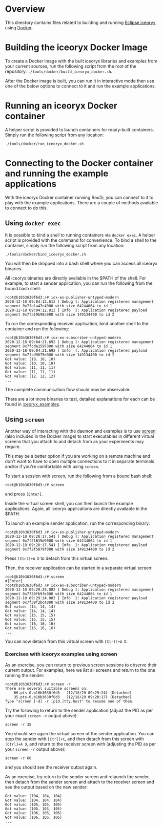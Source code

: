 # Overview

This directory contains files related to building and running [Eclipse iceoryx](https://github.com/eclipse/iceoryx) using [Docker](https://www.docker.com/).

# Building the iceoryx Docker Image

To create a Docker image with the built iceoryx libraries and examples from your current sources, run the following script from the root of the repository: `./tools/docker/build_iceoryx_docker.sh`.

After the Docker image is built, you can run it in interactive mode then use one of the below options to connect to it and run the example applications.

# Running an iceoryx Docker container

A helper script is provided to launch containers for ready-built containers.
Simply run the following script from any location:
```
./tools/docker/run_iceoryx_docker.sh
```

# Connecting to the Docker container and running the example applications

With the iceoryx Docker container running RouDi, you can connect to it to play with the example applications.
There are a couple of methods available to connect to do this.

## Using `docker exec`

It is possible to bind a shell to running containers via `docker exec`. A helper script is provided with the command for convenience.
To bind a shell to the container, simply run the following script from any location:
```
./tools/docker/bind_iceoryx_docker.sh
```
You will then be dropped into a bash shell where you can access all iceoryx binaries.

All iceoryx binaries are directly available in the $PATH of the shell.
For example, to start a sender application, you can run the following from the bound bash shell:

```
root@b10b3630f6d3:/# iox-ex-publisher-untyped-modern
2020-12-18 09:04:12.813 [ Debug ]: Application registered management segment 0x7fa1a47c4000 with size 64244064 to id 1
2020-12-18 09:04:12.813 [ Info  ]: Application registered payload segment 0x7fa19b98a000 with size 149134400 to id 2
```

To run the corresponding receiver application, bind another shell to the container and run the following:

```
root@b10b3630f6d3:/# iox-ex-subscriber-untyped-modern
2020-12-18 09:04:21.692 [ Debug ]: Application registered management segment 0x7fcda1597000 with size 64244064 to id 1
2020-12-18 09:04:21.692 [ Info  ]: Application registered payload segment 0x7fcd9875d000 with size 149134400 to id 2
Got value: (10, 10, 10)
Got value: (10, 10, 10)
Got value: (11, 11, 11)
Got value: (11, 11, 11)
Got value: (12, 12, 12)
...
```

The complete communication flow should now be observable.

There are a lot more binaries to test, detailed explanations for each can be found in [iceoryx_examples](./../../iceoryx_examples).

## Using `screen`

Another way of interacting with the daemon and examples is to use [screen](https://www.gnu.org/software/screen/) (also included in the Docker image) to start executables in different virtual screens that you attach to and detach from as your experiments may require.

This may be a better option if you are working on a remote machine and don't want to have to open multiple connections to it in separate terminals and/or if you're comfortable with using `screen`.

To start a session with screen, run the following from a bound bash shell:

```
root@b10b3630f6d3:/# screen
```

and press `[Enter]`.

Inside the virtual screen shell, you can then launch the example applications.
Again, all iceoryx applications are directly available in the $PATH.

To launch an example sender application, run the corresponding binary:

```
root@b10b3630f6d3 /# iox-ex-publisher-untyped-modern
2020-12-18 09:28:17.541 [ Debug ]: Application registered management segment 0x7f2f615d9000 with size 64244064 to id 1
2020-12-18 09:28:17.541 [ Info  ]: Application registered payload segment 0x7f2f5879f000 with size 149134400 to id 2
```

Press `[Ctrl]+A D` to detach from this virtual screen.

Then, the receiver application can be started in a separate virtual screen:

```
root@b10b3630f6d3:/# screen
#[Enter]
root@b10b3630f6d3 /# iox-ex-subscriber-untyped-modern
2020-12-18 09:29:24.082 [ Debug ]: Application registered management segment 0x7f39fb9fe000 with size 64244064 to id 1
2020-12-18 09:29:24.083 [ Info  ]: Application registered payload segment 0x7f39f2bc4000 with size 149134400 to id 2
Got value: (14, 14, 14)
Got value: (14, 14, 14)
Got value: (15, 15, 15)
Got value: (15, 15, 15)
Got value: (16, 16, 16)
Got value: (16, 16, 16)
...
```

You can now detach from this virtual screen with `[Ctrl]+A D`.

### Exercises with iceoryx examples using screen

As an exercise, you can return to previous screen sessions to observe their current output.
For examples, here we list all screens and return to the one running the sender:

```
root@b10b3630f6d3:/# screen -r
There are several suitable screens on:
	66.pts-0.b10b3630f6d3	(12/18/20 09:29:24)	(Detached)
	35.pts-0.b10b3630f6d3	(12/18/20 09:28:17)	(Detached)
Type "screen [-d] -r [pid.]tty.host" to resume one of them.
```

Try the following to return to the sender application (adjust the PID as per your exact `screen -r` output above):

```
screen -r 35
```

You should see again the virtual screen of the sender application. You can stop the sender with `[Ctrl]+C`, and then detach 
from this screen with `[Ctrl]+A D`, and return to the receiver screen with (adjusting the PID as per your `screen -r` output above):

```
screen -r 66
```

and you should see the receiver output again.

As an exercise, try return to the sender screen and relaunch the sender, then detach from the sender screen and attach to the receiver screen and see the output based on the new sender:

```
Got value: (104, 104, 104)
Got value: (104, 104, 104)
Got value: (105, 105, 105)
Got value: (105, 105, 105)
Got value: (106, 106, 106)
Got value: (106, 106, 106)
...
```
